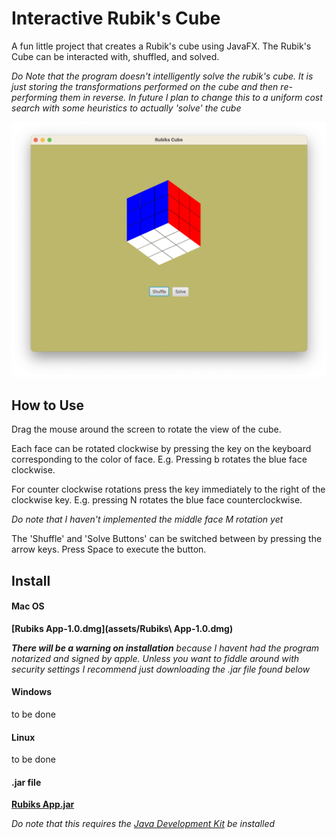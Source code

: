 # Interactive Rubik's Cube 

A fun little project that creates a Rubik's cube using JavaFX. The Rubik's Cube can be interacted with, shuffled, and solved. 

*Do Note that the program doesn't intelligently solve the rubik's cube. It is just storing the transformations performed on the cube and then re-performing them in reverse. In future I plan to change this to a uniform cost search with some heuristics to actually 'solve' the cube* 

<img src ="assets/rubiks_shot.png">

## How to Use

Drag the mouse around the screen to rotate the view of the cube. 

Each face can be rotated clockwise by pressing the key on the keyboard corresponding to the color of face. E.g. Pressing b rotates the blue face clockwise. 

For counter clockwise rotations press the key immediately to the right of the clockwise key. E.g. pressing N rotates the blue face counterclockwise. 

*Do note that I haven't implemented the middle face M rotation yet*

The 'Shuffle' and 'Solve Buttons' can be switched between by pressing the arrow keys. Press Space to execute the button. 



## Install

#### Mac OS 

 **[Rubiks App-1.0.dmg](assets/Rubiks\ App-1.0.dmg)** 

***There will be a warning on installation*** *because I havent had the program notarized and signed by apple. Unless you want to fiddle around with security settings I recommend just downloading the .jar file found below*

 

#### Windows 

to be done 



#### Linux 

to be done 





#### .jar file 

**[Rubiks App.jar](assets/Rubiks.jar)**

*Do note that this requires the [Java Development Kit](https://www.oracle.com/uk/java/technologies/downloads/) be installed* 























